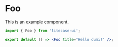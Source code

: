 # Foo

This is an example component.

```jsx
import { Foo } from 'litecase-ui';

export default () => <Foo title="Hello dumi!" />;
```
